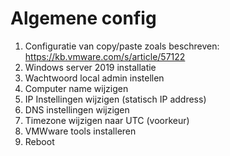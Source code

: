 # Algemene config

1. Configuratie van copy/paste zoals beschreven: https://kb.vmware.com/s/article/57122
1. Windows server 2019 installatie
1. Wachtwoord local admin instellen
1. Computer name wijzigen
2. IP Instellingen wijzigen (statisch IP address)
3. DNS instellingen wijzigen 
4. Timezone wijzigen naar UTC (voorkeur)
5. VMWware tools installeren
6. Reboot